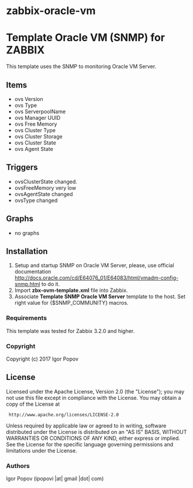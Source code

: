 # zabbix-oracle-vm
Template Oracle VM (SNMP) for ZABBIX
==============

This template uses the SNMP to monitoring Oracle VM Server.


Items
-----
  * ovs Version
  * ovs Type
  * ovs ServerpoolName
  * ovs Manager UUID
  * ovs Free Memory
  * ovs Cluster Type
  * ovs Cluster Storage
  * ovs Cluster State
  * ovs Agent State

Triggers
--------
  * ovsClusterState changed.
  * ovsFreeMemory very low
  * ovsAgentState changed
  * ovsType changed
    
Graphs
------

  * no graphs

Installation
------------
1. Setup and startup SNMP on Oracle VM Server, please, use official documentation http://docs.oracle.com/cd/E64076_01/E64083/html/vmadm-config-snmp.html to do it.
2. Import **zbx-ovm-template.xml** file into Zabbix.
3. Associate **Template SNMP Oracle VM Server** template to the host. Set right value for {$SNMP_COMMUNITY} macros.

### Requirements

This template was tested for Zabbix 3.2.0 and higher.

### Copyright

  Copyright (c) 2017 Igor Popov

License
-------
   Licensed under the Apache License, Version 2.0 (the "License");
   you may not use this file except in compliance with the License.
   You may obtain a copy of the License at

     http://www.apache.org/licenses/LICENSE-2.0

   Unless required by applicable law or agreed to in writing, software
   distributed under the License is distributed on an "AS IS" BASIS,
   WITHOUT WARRANTIES OR CONDITIONS OF ANY KIND, either express or implied.
   See the License for the specific language governing permissions and
   limitations under the License.

### Authors

  Igor Popov
  (ipopovi |at| gmail |dot| com)
